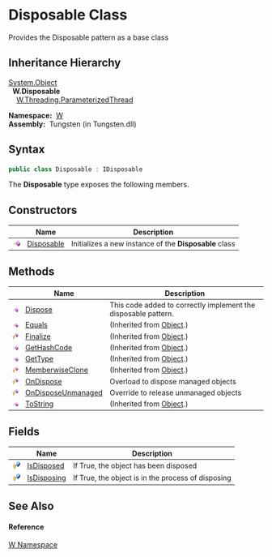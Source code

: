 Disposable Class
================
   Provides the Disposable pattern as a base class


Inheritance Hierarchy
---------------------
[System.Object][1]  
  **W.Disposable**  
    [W.Threading.ParameterizedThread][2]  

  **Namespace:**  [W][3]  
  **Assembly:**  Tungsten (in Tungsten.dll)

Syntax
------

```csharp
public class Disposable : IDisposable
```

The **Disposable** type exposes the following members.


Constructors
------------

                 | Name            | Description                                            
---------------- | --------------- | ------------------------------------------------------ 
![Public method] | [Disposable][4] | Initializes a new instance of the **Disposable** class 


Methods
-------

                    | Name                     | Description                                                    
------------------- | ------------------------ | -------------------------------------------------------------- 
![Public method]    | [Dispose][5]             | This code added to correctly implement the disposable pattern. 
![Public method]    | [Equals][6]              | (Inherited from [Object][1].)                                  
![Protected method] | [Finalize][7]            | (Inherited from [Object][1].)                                  
![Public method]    | [GetHashCode][8]         | (Inherited from [Object][1].)                                  
![Public method]    | [GetType][9]             | (Inherited from [Object][1].)                                  
![Protected method] | [MemberwiseClone][10]    | (Inherited from [Object][1].)                                  
![Protected method] | [OnDispose][11]          | Overload to dispose managed objects                            
![Protected method] | [OnDisposeUnmanaged][12] | Override to release unmanaged objects                          
![Public method]    | [ToString][13]           | (Inherited from [Object][1].)                                  


Fields
------

                   | Name              | Description                                        
------------------ | ----------------- | -------------------------------------------------- 
![Protected field] | [IsDisposed][14]  | If True, the object has been disposed              
![Protected field] | [IsDisposing][15] | If True, the object is in the process of disposing 


See Also
--------

#### Reference
[W Namespace][3]  

[1]: http://msdn.microsoft.com/en-us/library/e5kfa45b
[2]: ../../W.Threading/ParameterizedThread/README.md
[3]: ../README.md
[4]: _ctor.md
[5]: Dispose.md
[6]: http://msdn.microsoft.com/en-us/library/bsc2ak47
[7]: http://msdn.microsoft.com/en-us/library/4k87zsw7
[8]: http://msdn.microsoft.com/en-us/library/zdee4b3y
[9]: http://msdn.microsoft.com/en-us/library/dfwy45w9
[10]: http://msdn.microsoft.com/en-us/library/57ctke0a
[11]: OnDispose.md
[12]: OnDisposeUnmanaged.md
[13]: http://msdn.microsoft.com/en-us/library/7bxwbwt2
[14]: IsDisposed.md
[15]: IsDisposing.md
[Public method]: ../../_icons/pubmethod.gif "Public method"
[Protected method]: ../../_icons/protmethod.gif "Protected method"
[Protected field]: ../../_icons/protfield.gif "Protected field"